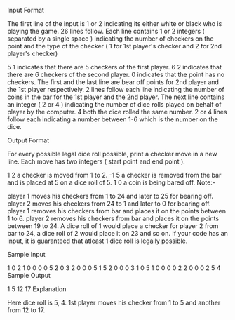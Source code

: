 Input Format

The first line of the input is 1 or 2 indicating its either white or black who is playing the game. 26 lines follow. Each line contains 1 or 2 integers ( separated by a single space ) indicating the number of checkers on the point and the type of the checker ( 1 for 1st player's checker and 2 for 2nd player's checker)

5 1 indicates that there are 5 checkers of the first player.
6 2 indicates that there are 6 checkers of the second player.
0 indicates that the point has no checkers. The first and the last line are bear off points for 2nd player and the 1st player respectively.
2 lines follow each line indicating the number of coins in the bar for the 1st player and the 2nd player.
The next line contains an integer ( 2 or 4 ) indicating the number of dice rolls played on behalf of player by the computer. 4 both the dice rolled the same number. 2 or 4 lines follow each indicating a number between 1-6 which is the number on the dice.

Output Format

For every possible legal dice roll possible, print a checker move in a new line. Each move has two integers ( start point and end point ).

1 2 a checker is moved from 1 to 2.
-1 5 a checker is removed from the bar and is placed at 5 on a dice roll of 5.
1 0 a coin is being bared off.
Note:-

player 1 moves his checkers from 1 to 24 and later to 25 for bearing off.
player 2 moves his checkers from 24 to 1 and later to 0 for bearing off.
player 1 removes his checkers from bar and places it on the points between 1 to 6.
player 2 removes his checkers from bar and places it on the points between 19 to 24. A dice roll of 1 would place a checker for player 2 from bar to 24, a dice roll of 2 would place it on 23 and so on.
If your code has an input, it is guaranteed that atleast 1 dice roll is legally possible.

Sample Input

1
0
2 1
0
0
0
0
5 2
0
3 2
0
0
0
5 1
5 2
0
0
0
3 1
0
5 1
0
0
0
0
2 2
0
0
0
2
5
4
Sample Output

1 5
12 17
Explanation

Here dice roll is 5, 4. 1st player moves his checker from 1 to 5 and another from 12 to 17.
